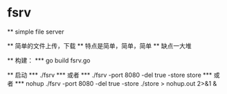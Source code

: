 # fsrv
** simple file server

** 简单的文件上传，下载
** 特点是简单，简单，简单
** 缺点一大堆

** 构建：
*** go build fsrv.go

** 启动
*** ./fsrv
*** 或者
*** ./fsrv -port 8080 -del true -store store
*** 或者
*** nohup ./fsrv -port 8080 -del true -store ./store > nohup.out 2>&1 &
